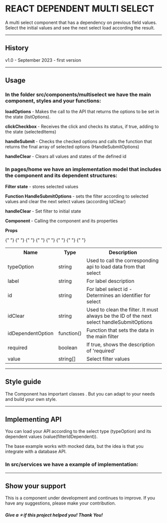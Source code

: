 # REACT DEPENDENT MULTI SELECT

A multi select component that has a dependency on previous field values. Select the initial values and see the next select load according the result.

<hr/>
   <h2> History</h2>
    v1.0 - September 2023 - first version
    <hr />
    <h2> Usage</h2>
    <h3>
     In the folder <strong>src/components/multiselect</strong> we have the main
     component, styles and your functions:
    </h3>
    <p>
     <strong>loadOptions </strong>- Makes the call to the API that returns the
     options to be set in the state (listOptions).
    </p>
    <p>
     <strong>clickCheckbox </strong>- Receives the click and checks its status,
     if true, adding to the state (selectedItems)
    </p>
    <p>
     <strong>handleSubmit </strong>- Checks the checked options and calls the
     function that returns the final array of selected options
     (HandleSubmitOptions)
    </p>
    <p>
     <strong>handleClear </strong>- Clears all values and states of the defined id
    </p>
    <h3>
     In <strong>pages/home</strong> we have an implementation model that
     includes the component and its dependent structures:
    </h3>
    <p>
     <strong>Filter state</strong> - stores selected values
    </p>
    <p>
     <strong>Function HandleSubmitOptions </strong> - sets the filter according
     to selected values and clear the next select values (according IdClear)
    </p>
        <p>
     <strong>handleClear </strong>- Set filter to initial state
    </p>
    <p>
     <strong> Component </strong> - Calling the component and its properties
    </p>
    <p>
     <strong>Props</strong>
    </p>
    <table>
     <tr>
      <th>Name</th>
      <th>Type</th>
      <th>Description</th>
     </tr>
     <tr>
      <td>typeOption</td>
      <td  >string</td>{" "}
      <td>Used to call the corresponding api to load data from that select</td>
     </tr>
     <tr>
      <td>label</td>{" "}
      <td  >string</td>{" "}
      <td>For label description</td>
     </tr>
     <tr>
      <td>id</td>{" "}
      <td  >string</td>
      <td>For label select id - Determines an identifier for select</td>
     </tr>
     <tr>
      <td>idClear</td>{" "}
      <td  >string</td>
      <td>
       Used to clean the filter. It must always be the ID of the next select
       handleSubmitOptions
      </td>
     </tr>
     <tr>
      <td>idDependentOption</td>{" "}
      <td  >function()</td>
      <td>Function that sets the data in the main filter</td>
     </tr>
     <tr>
      <td>required</td>{" "}
      <td  >boolean</td>
      <td>If true, shows the description of 'required'</td>
     </tr>
     <tr>
      <td>value</td>{" "}
      <td  >string[]</td>
      <td>Select filter values</td>
     </tr>
    </table>
    <hr />
    <h2>Style guide</h2>
    <p>
     The Component has important classes . But you can adapt to your needs and
     build your own style.
    </p>
    <hr />
    <h2>Implementing API</h2>
    <p>
     You can load your API according to the select type (typeOption) and its
     dependent values (value(filterIdDependent)).
    </p>
    <p>
     The base example works with mocked data, but the idea is that you integrate
     with a database API.
    </p>
    <h3>
     In <strong>src/services</strong> we have a example of implementation:
    </h3>
    <hr />
    <h2>Show your support</h2>
    <p>
     This is a component under development and continues to improve. If you have
     any suggestions, please make your contribution.
    </p>
    <h5>Give a ⭐️ if this project helped you! Thank You!</h5>

